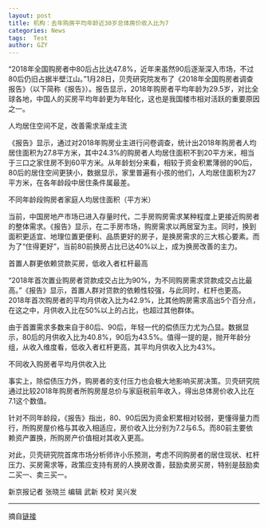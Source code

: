 ```yaml
---
layout: post
title: 机构：去年购房平均年龄近30岁总体房价收入比为7
categories: News
tags:  Test
author: GZY
---
```


“2018年全国购房者中80后占比达47.8%，近年来虽然90后逐渐深入市场，不过80后仍旧占据半壁江山。”1月28日，贝壳研究院发布了《2018年全国购房者调查报告》（以下简称《报告》）。报告显示，2018年购房者平均年龄为29.5岁，对比全球各地，中国人的买房平均年龄更为年轻化，这也是我国楼市相对活跃的重要原因之一。

人均居住空间不足，改善需求渐成主流

《报告》显示，通过对2018年购房业主进行问卷调查，统计出2018年购房者人均居住面积为27.8平方米，其中24.3%的购房者人均居住面积不到20平方米，相当于三口之家住房不到60平方米。从年龄划分来看，相较于资金积累薄弱的90后，80后的居住空间更狭小，数据显示，家里普遍有小孩的他们，人均居住面积为27平方米，在各年龄段中居住条件属最差。

不同年龄段购房者家庭人均居住面积（平方米）

当前，中国房地产市场已进入存量时代，二手房购房需求某种程度上更接近购房者的整体需求。《报告》显示，在二手房市场，购房需求以两居室为主。同时，换到面积更适宜、地理位置更便利、品质更好的房子，是换房需求的三大核心要素。而为了“住得更好”，当前80前换房占比已达40%以上，成为换房改善的主力。

首置人群更依赖贷款买房，低收入者杠杆最高

“2018年首次置业购房者贷款成交占比为90%，为不同购房需求贷款成交占比最高。”《报告》显示，首置人群对贷款的依赖性较强，与此同时，杠杆也更高。2018年首次购房者的平均月供收入比为42.9%，比其他购房需求高出5个百分点，在这之中，月供收入比在50%以上的占比，也超过其他群体。

由于首置需求多数来自于80后、90后，年轻一代的偿债压力尤为凸显。数据显示，80后的月供收入比为40.8%，90后为43.5%。值得一提的是，抛开年龄分组，从收入维度看，低收入者杠杆更高，其平均月供收入比为43%。

不同收入购房者平均月供收入比

事实上，除偿债压力外，购房者的支付压力也会极大地影响买房决策。贝壳研究院通过比较2018年购房者所购房屋总价与家庭税前年收入，得出总体房价收入比在7.1这个数值。

针对不同年龄段，《报告》指出，80、90后因为资金积累相对较弱，更懂得量力而行，所购房屋价格与其收入相适应，房价收入比分别为7.2与6.5。而80前主要依赖资产置换，所购房产价值相对其收入更高。

对此，贝壳研究院首席市场分析师许小乐预测，考虑不同购房者的居住现状、杠杆压力、买房需求等，政策应支持有房的人换房改善，鼓励卖房买房，特别是鼓励卖二买一、卖三买一。

新京报记者 张晓兰 编辑 武新 校对 吴兴发

*****

摘自[链接](http://house.qq.com/a/20190129/001450.htm)